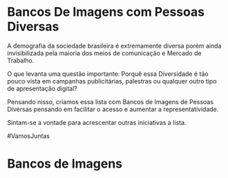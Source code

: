 # Bancos De Imagens com Pessoas Diversas 

A demografia da sociedade brasileira é extremamente diversa porém ainda invisibilizada pela maioria dos meios de comunicação e Mercado de Trabalho.

O que levanta uma questão importante: 
Porquê essa Diversidade é tão pouco vista em campanhas publicitárias, palestras ou qualquer outro tipo de apresentação digital? 

Pensando nisso, criamos essa lista com Bancos de Imagens de Pessoas Diversas pensando em facilitar o acesso e aumentar a representatividade.

Sintam-se a vontade para acrescentar outras iniciativas a lista. 

#VamosJuntas

# Bancos de Imagens


